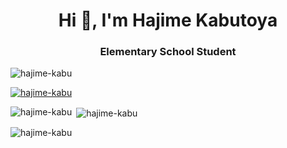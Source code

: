 <h1 align="center">Hi 👋, I'm Hajime Kabutoya</h1>
<h3 align="center">Elementary School Student</h3>

<p align="left"> <img src="https://komarev.com/ghpvc/?username=hajime-kabu&label=Profile%20views&color=0e75b6&style=flat" alt="hajime-kabu" /> </p>

<p align="left"> <a href="https://github.com/ryo-ma/github-profile-trophy"><img src="https://github-profile-trophy.vercel.app/?username=hajime-kabu" alt="hajime-kabu" /></a> </p>


<p><img align="left" src="https://github-readme-stats.vercel.app/api/top-langs?username=hajime-kabu&show_icons=true&locale=en&layout=compact" alt="hajime-kabu" /></p>

<p>&nbsp;<img align="center" src="https://github-readme-stats.vercel.app/api?username=hajime-kabu&show_icons=true&locale=en" alt="hajime-kabu" /></p>

<p><img align="center" src="https://github-readme-streak-stats.herokuapp.com/?user=hajime-kabu&" alt="hajime-kabu" /></p>
